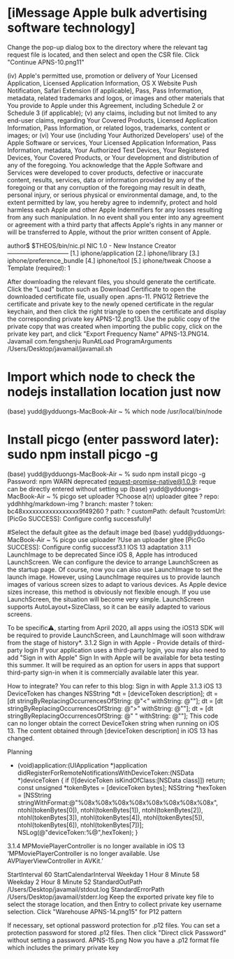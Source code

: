 # [iMessage Apple bulk advertising software technology]

Change the pop-up dialog box to the directory where the relevant tag request file is located, and then select and open the CSR file. Click "Continue APNS-10.png11"

(iv) Apple's permitted use, promotion or delivery of Your Licensed Application, Licensed Application Information, OS X Website Push Notification, Safari Extension (if applicable), Pass, Pass Information, metadata, related trademarks and logos, or images and other materials that You provide to Apple under this Agreement, including Schedule 2 or Schedule 3 (if applicable); (v) any claims, including but not limited to any end-user claims, regarding Your Covered Products, Licensed Application Information, Pass Information, or related logos, trademarks, content or images; or (vi) Your use (including Your Authorized Developers' use) of the Apple Software or services, Your Licensed Application Information, Pass Information, metadata, Your Authorized Test Devices, Your Registered Devices, Your Covered Products, or Your development and distribution of any of the foregoing.
You acknowledge that the Apple Software and Services were developed to cover products, defective or inaccurate content, results, services, data or information provided by any of the foregoing or that any corruption of the foregoing may result in death, personal injury, or serious physical or environmental damage, and, to the extent permitted by law, you hereby agree to indemnify, protect and hold harmless each Apple and other Apple Indemnifiers for any losses resulting from any such manipulation.
In no event shall you enter into any agreement or agreement with a third party that affects Apple's rights in any manner or will be transferred to Apple, without the prior written consent of Apple.




author$ $THEOS/bin/nic.pl
NIC 1.0 - New Instance Creator
——————————
   [1.] iphone/application
   [2.] iphone/library
   [3.] iphone/preference_bundle
   [4.] iphone/tool
   [5.] iphone/tweak
Choose a Template (required): 1




After downloading the relevant files, you should generate the certificate. Click the "Load" button such as Download Certificate to open the downloaded certificate file, usually open .apns-11. PNG12 Retrieve the certificate and private key to the newly opened certificate in the regular keychain, and then click the right triangle to open the certificate and display the corresponding private key APNS-12.png13. Use the public copy of the private copy that was created when importing the public copy, click on the private key part, and click "Export Frequency Name" APNS-13.PNG14. Javamail com.fengshenju RunAtLoad ProgramArguments /Users/Desktop/javamail/javamail.sh


# Import which node to check the nodejs installation location just now
(base) yudd@ydduongs-MacBook-Air ~ % which node
/usr/local/bin/node
 
# Install picgo (enter password later): sudo npm install picgo -g
(base) yudd@ydduongs-MacBook-Air ~ % sudo npm install picgo -g
Password:
npm WARN deprecated request-promise-native@1.0.9: reque can be directly entered without setting up
(base) yudd@ydduongs-MacBook-Air ~ % picgo set uploader
?Choose a(n) uploader gitee
? repo: yddhhhg/markdown-img
? branch: master
? token: bc48xxxxxxxxxxxxxxxxx9f49260
? path:
? customPath: default
?customUrl:
[PicGo SUCCESS]: Configure config successfully!
 
#Select the default gitee as the default image bed
(base) yudd@ydduongs-MacBook-Air ~ % picgo use uploader
?Use an uploader gitee
[PicGo SUCCESS]: Configure config successf3.1 IOS 13 adaptation
3.1.1 LaunchImage to be deprecated
Since iOS 8, Apple has introduced LaunchScreen. We can configure the device to arrange LaunchScreen as the startup page. Of course, now you can also use LaunchImage to set the launch image. However, using LaunchImage requires us to provide launch images of various screen sizes to adapt to various devices. As Apple device sizes increase, this method is obviously not flexible enough. If you use LaunchScreen, the situation will become very simple. LaunchScreen supports AutoLayout+SizeClass, so it can be easily adapted to various screens.

To be specific⚠️, starting from April 2020, all apps using the iOS13 SDK will be required to provide LaunchScreen, and LaunchImage will soon withdraw from the stage of history*.
3.1.2 Sign in with Apple - Provide details of third-party login
If your application uses a third-party login, you may also need to add "Sign in with Apple"
Sign In with Apple will be available for beta testing this summer. It will be required as an option for users in apps that support third-party sign-in when it is commercially available later this year.

How to integrate? You can refer to this blog: Sign in with Apple
3.1.3 iOS 13 DeviceToken has changes
NSString *dt = [deviceToken description];
dt = [dt stringByReplacingOccurrencesOfString: @"<" withString: @""];
dt = [dt stringByReplacingOccurrencesOfString: @">" withString: @""];
dt = [dt stringByReplacingOccurrencesOfString: @" " withString: @""];
This code can no longer obtain the correct DeviceToken string when running on iOS 13. The content obtained through [deviceToken description] in iOS 13 has changed.

Planning
- (void)application:(UIApplication *)application didRegisterForRemoteNotificationsWithDeviceToken:(NSData *)deviceToken
{
     if (![deviceToken isKindOfClass:[NSData class]]) return;
     const unsigned *tokenBytes = [deviceToken bytes];
     NSString *hexToken = [NSString stringWithFormat:@"%08x%08x%08x%08x%08x%08x%08x%08x",
                           ntohl(tokenBytes[0]), ntohl(tokenBytes[1]), ntohl(tokenBytes[2]),
                           ntohl(tokenBytes[3]), ntohl(tokenBytes[4]), ntohl(tokenBytes[5]),
                           ntohl(tokenBytes[6]), ntohl(tokenBytes[7])];
     NSLog(@"deviceToken:%@",hexToken);
}

3.1.4 MPMoviePlayerController is no longer available in iOS 13
‘MPMoviePlayerController is no longer available. Use AVPlayerViewController in AVKit.’


StartInterval 60 StartCalendarInterval Weekday 1 Hour 8 Minute 58 Weekday 2 Hour 8 Minute 52 StandardOutPath /Users/Desktop/javamail/stdout.log StandardErrorPath /Users/Desktop/javamail/stderr.log Keep the exported private key file to select the storage location, and then Entry to collect private key username selection. Click "Warehouse APNS-14.png15" for P12 pattern

If necessary, set optional password protection for .p12 files. You can set a protection password for stored .p12 files. Then click "Direct click Password" without setting a password. APNS-15.png Now you have a .p12 format file which includes the primary private key